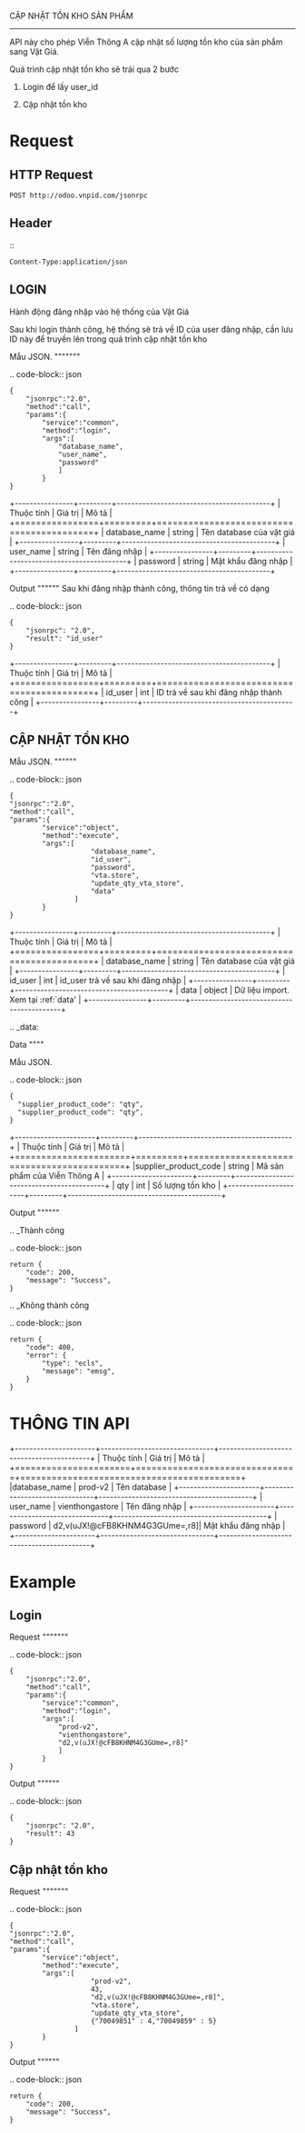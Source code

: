 CẬP NHẬT TỒN KHO SẢN PHẨM
********************


API này cho phép Viễn Thông A cập nhật số lượng tồn kho của sản phẩm sang Vật Giá.

Quá trình cập nhật tồn kho sẽ trải qua 2 bước

1. Login để lấy user_id

2. Cập nhật tồn kho


Request
=======


HTTP Request
------------

    POST http://odoo.vnpid.com/jsonrpc

Header
------


::

    Content-Type:application/json

    
    
LOGIN
-----
Hành động đăng nhập vào hệ thống của Vật Giá

Sau khi login thành công, hệ thống sẽ trả về ID của user đăng nhập, cần lưu ID này để truyền lên trong quá trình cập nhật tồn kho

Mẫu JSON.
"""""""

.. code-block:: json

    {
        "jsonrpc":"2.0",
        "method":"call",
        "params":{
            "service":"common",
            "method":"login",
            "args":[
                "database_name",
                "user_name",
                "password"
                ]
            }
    }

+----------------+---------+------------------------------------------+
|   Thuộc tính   | Giá trị |                  Mô tả                   |
+================+=========+==========================================+
| database_name  | string  | Tên database của vật giá                 |
+----------------+---------+------------------------------------------+
| user_name      | string  | Tên đăng nhập                            |
+----------------+---------+------------------------------------------+
| password       | string  | Mật khẩu đăng nhập                       |
+----------------+---------+------------------------------------------+

Output
""""""
Sau khi đăng nhập thành công, thông tin trả về có dạng

.. code-block:: json

    {
        "jsonrpc": "2.0",
        "result": "id_user"
    }

+----------------+---------+------------------------------------------+
|   Thuộc tính   | Giá trị |                  Mô tả                   |
+================+=========+==========================================+
| id_user        | int     | ID trả về sau khi đăng nhập thành công   |
+----------------+---------+------------------------------------------+

    
CẬP NHẬT TỒN KHO
-----

Mẫu JSON.
""""""

.. code-block:: json

    {
    "jsonrpc":"2.0",
    "method":"call",
    "params":{
            "service":"object",
            "method":"execute",
            "args":[
                        "database_name",
                        "id_user",
                        "password",
                        "vta.store",
                        "update_qty_vta_store",
                        "data"
                    ]
            }
    }




+----------------+---------+------------------------------------------+
|   Thuộc tính   | Giá trị |                  Mô tả                   |
+================+=========+==========================================+
| database_name  | string  | Tên database của vật giá                 |
+----------------+---------+------------------------------------------+
| id_user        | int     | id_user trả về sau khi đăng nhập         |
+----------------+---------+------------------------------------------+
| data           | object  | Dữ liệu import. Xem tại :ref:`data'      |
+----------------+---------+------------------------------------------+





.. _data:

Data
""""

Mẫu JSON.

.. code-block:: json

    {
      "supplier_product_code": "qty",
      "supplier_product_code": "qty",
    }




+----------------------+---------+------------------------------------------+
|   Thuộc tính         | Giá trị |                  Mô tả                   |
+======================+=========+==========================================+
|supplier_product_code | string  | Mã sản phẩm của Viễn Thông A             |
+----------------------+---------+------------------------------------------+
| qty                  | int     | Số lượng tồn kho                         |
+----------------------+---------+------------------------------------------+





Output
""""""

.. _Thành công

.. code-block:: json

    return {
        "code": 200,
        "message": "Success",
    }


.. _Không thành công

.. code-block:: json

    return {
        "code": 400,
        "error": {
            "type": "ecls",
            "message": "emsg",
        }
    }

THÔNG TIN API
=============
+----------------------+-------------------------------+------------------------------------------+
|   Thuộc tính         | Giá trị                       |                  Mô tả                   |
+======================+===============================+==========================================+
|database_name         | prod-v2                       | Tên database                             |
+----------------------+-------------------------------+------------------------------------------+
| user_name            | vienthongastore               | Tên đăng nhập                            |
+----------------------+-------------------------------+------------------------------------------+
| password             | d2,v(uJX!@cFB8KHNM4G3GUme=,r8]| Mật khẩu đăng nhập                       |
+----------------------+-------------------------------+------------------------------------------+

Example
=======

Login
-----

Request
"""""""

.. code-block:: json

    {
        "jsonrpc":"2.0",
        "method":"call",
        "params":{
            "service":"common",
            "method":"login",
            "args":[
                "prod-v2",
                "vienthongastore",
                "d2,v(uJX!@cFB8KHNM4G3GUme=,r8]"
                ]
            }
    }
    
Output
""""""

.. code-block:: json

    {
        "jsonrpc": "2.0",
        "result": 43
    }

Cập nhật tồn kho
---------------

Request
"""""""

.. code-block:: json

    {
    "jsonrpc":"2.0",
    "method":"call",
    "params":{
            "service":"object",
            "method":"execute",
            "args":[
                        "prod-v2",
                        43,
                        "d2,v(uJX!@cFB8KHNM4G3GUme=,r8]",
                        "vta.store",
                        "update_qty_vta_store",
                        {"70049851" : 4,"70049859" : 5}
                    ]
            }
    }
    
Output
""""""

.. code-block:: json

    return {
        "code": 200,
        "message": "Success",
    }

    
